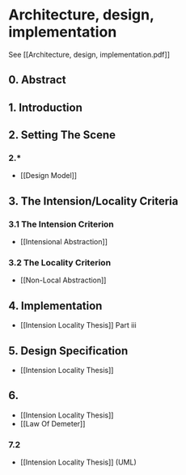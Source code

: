 # Architecture, design, implementation
See [[Architecture, design, implementation.pdf]]

## 0. Abstract

## 1. Introduction

## 2. Setting The Scene

### 2.*
- [[Design Model]]

## 3. The Intension/Locality Criteria

### 3.1 The Intension Criterion
- [[Intensional Abstraction]]

### 3.2 The Locality Criterion
- [[Non-Local Abstraction]]

## 4. Implementation
- [[Intension Locality Thesis]] Part iii

## 5. Design Specification
- [[Intension Locality Thesis]]

## 6.
- [[Intension Locality Thesis]]
- [[Law Of Demeter]]

### 7.2
- [[Intension Locality Thesis]] (UML)
